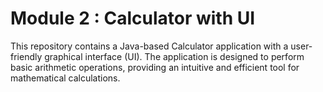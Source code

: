 # Module 2 : Calculator with UI

This repository contains a Java-based Calculator application with a user-friendly graphical interface (UI). The application is designed to perform basic arithmetic operations, providing an intuitive and efficient tool for mathematical calculations.
